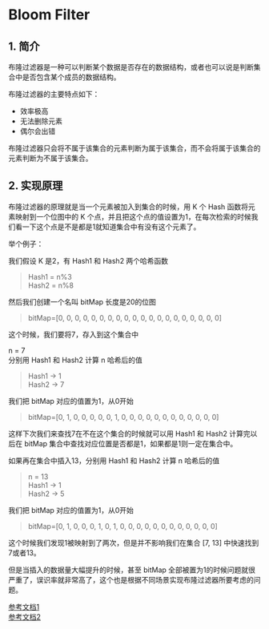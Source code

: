 # Bloom Filter

## 1. 简介
布隆过滤器是一种可以判断某个数据是否存在的数据结构，或者也可以说是判断集合中是否包含某个成员的数据结构。

布隆过滤器的主要特点如下：
- 效率极高
- 无法删除元素
- 偶尔会出错

布隆过滤器只会将不属于该集合的元素判断为属于该集合，而不会将属于该集合的元素判断为不属于该集合。

## 2. 实现原理
布隆过滤器的原理就是当一个元素被加入到集合的时候，用 K 个 Hash 函数将元素映射到一个位图中的 K 个点，并且把这个点的值设置为1，在每次检索的时候我们看一下这个点是不是都是1就知道集合中有没有这个元素了。

举个例子：

我们假设 K 是2，有 Hash1 和 Hash2 两个哈希函数

> Hash1 = n%3  
> Hash2 = n%8

然后我们创建一个名叫 bitMap 长度是20的位图

> bitMap=[0, 0, 0, 0, 0, 0, 0, 0, 0, 0, 0, 0, 0, 0, 0, 0, 0, 0, 0, 0]

这个时候，我们要将7，存入到这个集合中

n = 7  
分别用 Hash1 和 Hash2 计算 n 哈希后的值

> Hash1  ->  1  
> Hash2  ->  7

我们把 bitMap 对应的值置为1，从0开始

> bitMap=[0, 1, 0, 0, 0, 0, 0, 1, 0, 0, 0, 0, 0, 0, 0, 0, 0, 0, 0, 0]

这样下次我们来查找7在不在这个集合的时候就可以用 Hash1 和 Hash2 计算完以后在 bitMap 集合中查找对应位置是否都是1，如果都是1则一定在集合中。

如果再在集合中插入13，分别用 Hash1 和 Hash2 计算 n 哈希后的值

> n = 13  
> Hash1  ->  1  
> Hash2  ->  5

我们把 bitMap 对应的值置为1，从0开始

> bitMap=[0, 1, 0, 0, 0, 1, 0, 1, 0, 0, 0, 0, 0, 0, 0, 0, 0, 0, 0, 0]

这个时候我们发现1被映射到了两次，但是并不影响我们在集合 [7, 13] 中快速找到7或者13。

但是当插入的数据量大幅提升的时候，甚至 bitMap 全部被置为1的时候问题就很严重了，误识率就非常高了，这个也是根据不同场景实现布隆过滤器所要考虑的问题。

[参考文档1](https://blog.csdn.net/wcc19840827/article/details/116782838)  
[参考文档2](https://zhuanlan.zhihu.com/p/64378536)
